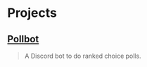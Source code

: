 # Projects

## [Pollbot](https://top.gg/bot/795890638318600222)
> A Discord bot to do ranked choice polls.